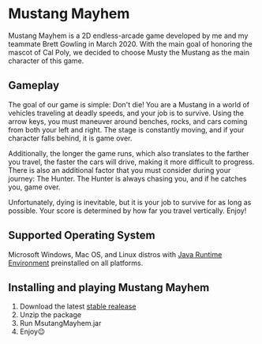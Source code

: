 # Mustang Mayhem
Mustang Mayhem is a 2D endless-arcade game developed by me and my teammate Brett Gowling in March 2020. With the main goal of honoring the mascot of Cal Poly, we decided to choose Musty the Mustang as the main character of this game.

## Gameplay
The goal of our game is simple: Don't die!
You are a Mustang in a world of vehicles traveling at deadly speeds, and your job is to survive. Using the arrow keys, you must maneuver around benches, rocks, and cars coming from both your left and right. The stage is constantly moving, and if your character falls behind, it is game over. 

Additionally, the longer the game runs, which also translates to the farther you travel, the faster the cars will drive, making it more difficult to progress. There is also an additional factor that you must consider during your journey: The Hunter. The Hunter is always chasing you, and if he catches you, game over.

Unfortunately, dying is inevitable, but it is your job to survive for as long as possible. Your score is determined by how far you travel vertically. Enjoy!

## Supported Operating System
Microsoft Windows, Mac OS, and Linux distros with [Java Runtime Environment](https://www.java.com/en/download/) preinstalled on all platforms. 

## Installing and playing Mustang Mayhem
1. Download the latest [stable realease](https://github.com/tnam02112001/mustangmayhem/releases/latest/download/MustangMayhem.zip)
2. Unzip the package
3. Run MsutangMayhem.jar
4. Enjoy😉
